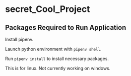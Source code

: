# secret_Cool_Project

## Packages Required to Run Application

Install pipenv.

Launch python environment with `pipenv shell`.

Run `pipenv install` to install necessary packages.

This is for linux. Not currently working on windows.